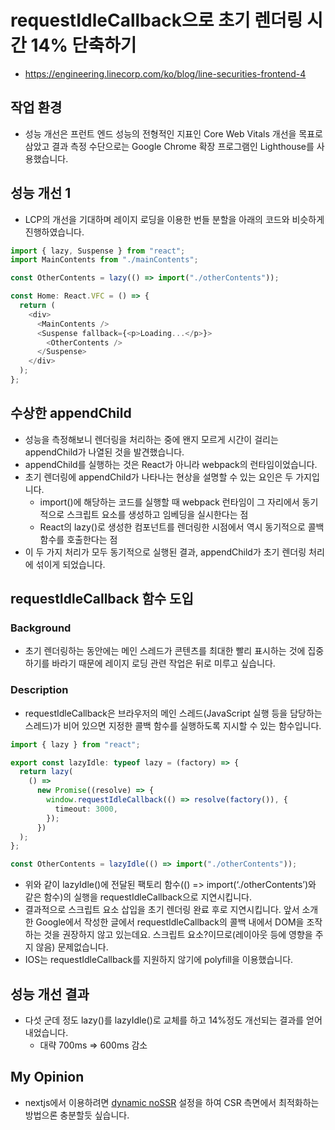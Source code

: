 # requestIdleCallback으로 초기 렌더링 시간 14% 단축하기

- https://engineering.linecorp.com/ko/blog/line-securities-frontend-4

## 작업 환경

- 성능 개선은 프런트 엔드 성능의 전형적인 지표인 Core Web Vitals 개선을 목표로 삼았고 결과 측정 수단으로는 Google Chrome 확장 프로그램인 Lighthouse를 사용했습니다.

## 성능 개선 1

- LCP의 개선을 기대하며 레이지 로딩을 이용한 번들 분할을 아래의 코드와 비슷하게 진행하였습니다.

```ts
import { lazy, Suspense } from "react";
import MainContents from "./mainContents";

const OtherContents = lazy(() => import("./otherContents"));

const Home: React.VFC = () => {
  return (
    <div>
      <MainContents />
      <Suspense fallback={<p>Loading...</p>}>
        <OtherContents />
      </Suspense>
    </div>
  );
};
```

## 수상한 appendChild

- 성능을 측정해보니 렌더링을 처리하는 중에 왠지 모르게 시간이 걸리는 appendChild가 나열된 것을 발견했습니다.
- appendChild를 실행하는 것은 React가 아니라 webpack의 런타임이었습니다.
- 초기 렌더링에 appendChild가 나타나는 현상을 설명할 수 있는 요인은 두 가지입니다.
  - import()에 해당하는 코드를 실행할 때 webpack 런타임이 그 자리에서 동기적으로 스크립트 요소를 생성하고 임베딩을 실시한다는 점
  - React의 lazy()로 생성한 컴포넌트를 렌더링한 시점에서 역시 동기적으로 콜백 함수를 호출한다는 점
- 이 두 가지 처리가 모두 동기적으로 실행된 결과, appendChild가 초기 렌더링 처리에 섞이게 되었습니다.

## requestIdleCallback 함수 도입

### Background

- 초기 렌더링하는 동안에는 메인 스레드가 콘텐츠를 최대한 빨리 표시하는 것에 집중하기를 바라기 때문에 레이지 로딩 관련 작업은 뒤로 미루고 싶습니다.

### Description

- requestIdleCallback은 브라우저의 메인 스레드(JavaScript 실행 등을 담당하는 스레드)가 비어 있으면 지정한 콜백 함수를 실행하도록 지시할 수 있는 함수입니다.

```ts
import { lazy } from "react";

export const lazyIdle: typeof lazy = (factory) => {
  return lazy(
    () =>
      new Promise((resolve) => {
        window.requestIdleCallback(() => resolve(factory()), {
          timeout: 3000,
        });
      })
  );
};

const OtherContents = lazyIdle(() => import("./otherContents"));
```

- 위와 같이 lazyIdle()에 전달된 팩토리 함수(() => import(‘./otherContents’)와 같은 함수)의 실행을 requestIdleCallback으로 지연시킵니다.
- 결과적으로 스크립트 요소 삽입을 초기 렌더링 완료 후로 지연시킵니다. 앞서 소개한 Google에서 작성한 글에서 requestIdleCallback의 콜백 내에서 DOM을 조작하는 것을 권장하지 않고 있는데요. 스크립트 요소?이므로(레이아웃 등에 영향을 주지 않음) 문제없습니다.
- IOS는 requestIdleCallback를 지원하지 않기에 polyfill을 이용했습니다.

## 성능 개선 결과

- 다섯 군데 정도 lazy()를 lazyIdle()로 교체를 하고 14%정도 개선되는 결과를 얻어내었습니다.
  - 대략 700ms => 600ms 감소

## My Opinion

- nextjs에서 이용하려면 [dynamic noSSR](https://nextjs.org/docs/advanced-features/dynamic-import#with-no-ssr) 설정을 하여 CSR 측면에서 최적화하는 방법으론 충분할듯 싶습니다.
